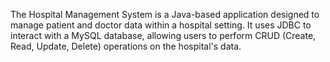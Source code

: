The Hospital Management System is a Java-based application designed to manage patient and doctor data within a hospital setting. It uses JDBC to interact with a MySQL database, allowing users to perform CRUD (Create, Read, Update, Delete) operations on the hospital's data.
